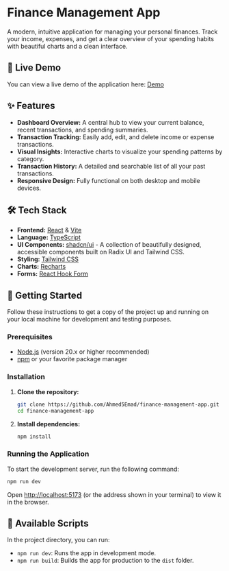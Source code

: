 # Finance Management App

A modern, intuitive application for managing your personal finances. Track your income, expenses, and get a clear overview of your spending habits with beautiful charts and a clean interface.

## 🚀 Live Demo

You can view a live demo of the application here: [Demo](https://ahmed5emad.github.io/finance-management-app/)

## ✨ Features

- **Dashboard Overview:** A central hub to view your current balance, recent transactions, and spending summaries.
- **Transaction Tracking:** Easily add, edit, and delete income or expense transactions.
- **Visual Insights:** Interactive charts to visualize your spending patterns by category.
- **Transaction History:** A detailed and searchable list of all your past transactions.
- **Responsive Design:** Fully functional on both desktop and mobile devices.

## 🛠️ Tech Stack

- **Frontend:** [React](https://react.dev/) & [Vite](https://vitejs.dev/)
- **Language:** [TypeScript](https://www.typescriptlang.org/)
- **UI Components:** [shadcn/ui](https://ui.shadcn.com/) - A collection of beautifully designed, accessible components built on Radix UI and Tailwind CSS.
- **Styling:** [Tailwind CSS](https://tailwindcss.com/)
- **Charts:** [Recharts](https://recharts.org/)
- **Forms:** [React Hook Form](https://react-hook-form.com/)

## 🚀 Getting Started

Follow these instructions to get a copy of the project up and running on your local machine for development and testing purposes.

### Prerequisites

- [Node.js](https://nodejs.org/) (version 20.x or higher recommended)
- [npm](https://www.npmjs.com/) or your favorite package manager

### Installation

1.  **Clone the repository:**
    ```sh
    git clone https://github.com/Ahmed5Emad/finance-management-app.git
    cd finance-management-app
    ```

2.  **Install dependencies:**
    ```sh
    npm install
    ```

### Running the Application

To start the development server, run the following command:

```sh
npm run dev
```

Open [http://localhost:5173](http://localhost:5173) (or the address shown in your terminal) to view it in the browser.

## 📜 Available Scripts

In the project directory, you can run:

- `npm run dev`: Runs the app in development mode.
- `npm run build`: Builds the app for production to the `dist` folder.
